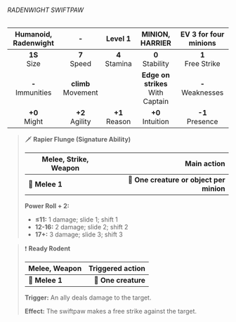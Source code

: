 ###### RADENWIGHT SWIFTPAW

| Humanoid, Radenwight |           -           |     Level 1      |           MINION, HARRIER           | EV 3 for four minions |
|:--------------------:|:---------------------:|:----------------:|:-----------------------------------:|:---------------------:|
|    **1S**<br>Size    |    **7**<br>Speed     | **4**<br>Stamina |         **0**<br>Stability          | **1**<br>Free Strike  |
| **-**<br>Immunities  | **climb**<br>Movement |                  | **Edge on strikes**<br>With Captain |  **-**<br>Weaknesses  |
|   **+0**<br>Might    |   **+2**<br>Agility   | **+1**<br>Reason |         **+0**<br>Intuition         |  **-1**<br>Presence   |

> 🗡 **Rapier Flunge (Signature Ability)**
> 
> | **Melee, Strike, Weapon** |                          **Main action** |
> |---------------------------|-----------------------------------------:|
> | **📏 Melee 1**            | **🎯 One creature or object per minion** |
> 
> **Power Roll + 2:**
> 
> - **≤11:** 1 damage; slide 1; shift 1
> - **12-16:** 2 damage; slide 2; shift 2
> - **17+:** 3 damage; slide 3; shift 3

> ❗️ **Ready Rodent**
> 
> | **Melee, Weapon** | **Triggered action** |
> |-------------------|---------------------:|
> | **📏 Melee 1**    |  **🎯 One creature** |
> 
> **Trigger:** An ally deals damage to the target.
> 
> **Effect:** The swiftpaw makes a free strike against the target.
